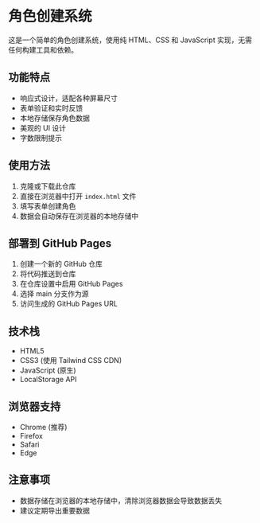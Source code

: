 # 角色创建系统

这是一个简单的角色创建系统，使用纯 HTML、CSS 和 JavaScript 实现，无需任何构建工具和依赖。

## 功能特点

- 响应式设计，适配各种屏幕尺寸
- 表单验证和实时反馈
- 本地存储保存角色数据
- 美观的 UI 设计
- 字数限制提示

## 使用方法

1. 克隆或下载此仓库
2. 直接在浏览器中打开 `index.html` 文件
3. 填写表单创建角色
4. 数据会自动保存在浏览器的本地存储中

## 部署到 GitHub Pages

1. 创建一个新的 GitHub 仓库
2. 将代码推送到仓库
3. 在仓库设置中启用 GitHub Pages
4. 选择 main 分支作为源
5. 访问生成的 GitHub Pages URL

## 技术栈

- HTML5
- CSS3 (使用 Tailwind CSS CDN)
- JavaScript (原生)
- LocalStorage API

## 浏览器支持

- Chrome (推荐)
- Firefox
- Safari
- Edge

## 注意事项

- 数据存储在浏览器的本地存储中，清除浏览器数据会导致数据丢失
- 建议定期导出重要数据 